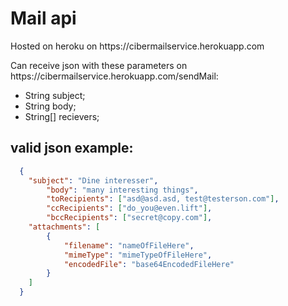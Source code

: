 <h1>Mail api</h1>
<p>Hosted on heroku on https://cibermailservice.herokuapp.com</p>
<p>Can receive json with these parameters on https://cibermailservice.herokuapp.com/sendMail:</p>
<ul>
  <li>String subject;</li>
  <li>String body;</li>
  <li>String[] recievers;</li>
</ul>

<h2>valid json example:</h2>

```json
  {
  	"subject": "Dine interesser",
    	"body": "many interesting things",
    	"toRecipients": ["asd@asd.asd, test@testerson.com"],
    	"ccRecipients": ["do_you@even.lift"],
    	"bccRecipients": ["secret@copy.com"],
  	"attachments": [
  		{
  			"filename": "nameOfFileHere",
  			"mimeType": "mimeTypeOfFileHere",
  			"encodedFile": "base64EncodedFileHere"
  		}
  	]
  }
```
